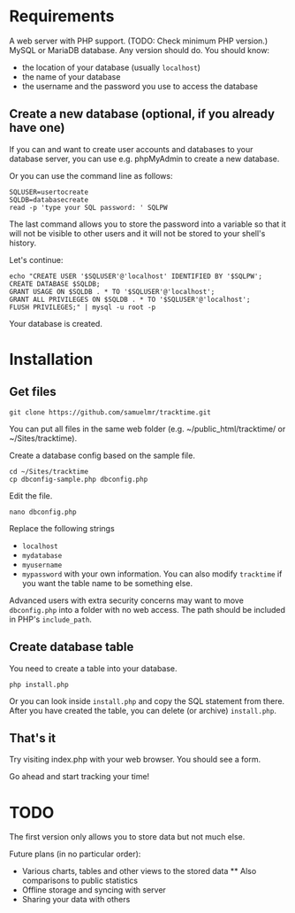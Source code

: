 Requirements
============

A web server with PHP support. (TODO: Check minimum PHP version.)
MySQL or MariaDB database. Any version should do. You should know:
* the location of your database (usually `localhost`)
* the name of your database
* the username and the password you use to access the database

Create a new database (optional, if you already have one)
---------------------------------------------------------

If you can and want to create user accounts and databases to your database
server, you can use e.g. phpMyAdmin to create a new database.

Or you can use the command line as follows:

    SQLUSER=usertocreate
    SQLDB=databasecreate
    read -p 'type your SQL password: ' SQLPW

The last command allows you to store the password into a variable so that it
will not be visible to other users and it will not be stored to your shell's
history.

Let's continue:

    echo "CREATE USER '$SQLUSER'@'localhost' IDENTIFIED BY '$SQLPW';
    CREATE DATABASE $SQLDB;
    GRANT USAGE ON $SQLDB . * TO '$SQLUSER'@'localhost';
    GRANT ALL PRIVILEGES ON $SQLDB . * TO '$SQLUSER'@'localhost';
    FLUSH PRIVILEGES;" | mysql -u root -p    

Your database is created.

Installation
============

Get files
---------

    git clone https://github.com/samuelmr/tracktime.git

You can put all files in the same web folder (e.g. ~/public_html/tracktime/
or ~/Sites/tracktime).

Create a database config based on the sample file.

    cd ~/Sites/tracktime
    cp dbconfig-sample.php dbconfig.php

Edit the file.

    nano dbconfig.php

Replace the following strings
* `localhost`
* `mydatabase`
* `myusername`
* `mypassword`
with your own information. You can also modify `tracktime` if you want the
table name to be something else.

Advanced users with extra security concerns may want to move `dbconfig.php`
into a folder with no web access. The path should be included in PHP's
`include_path`.

Create database table
---------------------
You need to create a table into your database. 

    php install.php
    
Or you can look inside `install.php` and copy the SQL statement from there.
After you have created the table, you can delete (or archive) `install.php`.

That's it
---------

Try visiting index.php with your web browser. You should see a form.

Go ahead and start tracking your time!

TODO
====

The first version only allows you to store data but not much else.

Future plans (in no particular order):
* Various charts, tables and other views to the stored data
** Also comparisons to public statistics
* Offline storage and syncing with server
* Sharing your data with others
